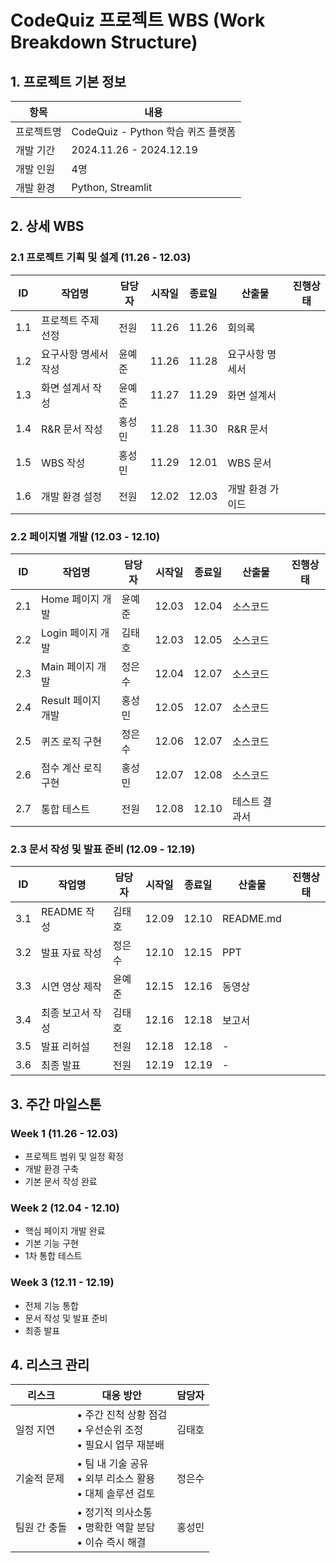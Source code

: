 # CodeQuiz 프로젝트 WBS (Work Breakdown Structure)

## 1. 프로젝트 기본 정보
| 항목 | 내용 |
|------|------|
| 프로젝트명 | CodeQuiz - Python 학습 퀴즈 플랫폼 |
| 개발 기간 | 2024.11.26 - 2024.12.19 |
| 개발 인원 | 4명 |
| 개발 환경 | Python, Streamlit |

## 2. 상세 WBS

### 2.1 프로젝트 기획 및 설계 (11.26 - 12.03)
| ID | 작업명 | 담당자 | 시작일 | 종료일 | 산출물 | 진행상태 |
|------|--------|---------|---------|---------|---------|-----------|
| 1.1 | 프로젝트 주제 선정 | 전원 | 11.26 | 11.26 | 회의록 | |
| 1.2 | 요구사항 명세서 작성 | 윤예준 | 11.26 | 11.28 | 요구사항 명세서 | |
| 1.3 | 화면 설계서 작성 | 윤예준 | 11.27 | 11.29 | 화면 설계서 | |
| 1.4 | R&R 문서 작성 | 홍성민 | 11.28 | 11.30 | R&R 문서 | |
| 1.5 | WBS 작성 | 홍성민 | 11.29 | 12.01 | WBS 문서 | |
| 1.6 | 개발 환경 설정 | 전원 | 12.02 | 12.03 | 개발 환경 가이드 | |

### 2.2 페이지별 개발 (12.03 - 12.10)
| ID | 작업명 | 담당자 | 시작일 | 종료일 | 산출물 | 진행상태 |
|------|--------|---------|---------|---------|---------|-----------|
| 2.1 | Home 페이지 개발 | 윤예준 | 12.03 | 12.04 | 소스코드 | |
| 2.2 | Login 페이지 개발 | 김태호 | 12.03 | 12.05 | 소스코드 | |
| 2.3 | Main 페이지 개발 | 정은수 | 12.04 | 12.07 | 소스코드 | |
| 2.4 | Result 페이지 개발 | 홍성민 | 12.05 | 12.07 | 소스코드 | |
| 2.5 | 퀴즈 로직 구현 | 정은수 | 12.06 | 12.07 | 소스코드 | |
| 2.6 | 점수 계산 로직 구현 | 홍성민 | 12.07 | 12.08 | 소스코드 | |
| 2.7 | 통합 테스트 | 전원 | 12.08 | 12.10 | 테스트 결과서 | |

### 2.3 문서 작성 및 발표 준비 (12.09 - 12.19)
| ID | 작업명 | 담당자 | 시작일 | 종료일 | 산출물 | 진행상태 |
|------|--------|---------|---------|---------|---------|-----------|
| 3.1 | README 작성 | 김태호 | 12.09 | 12.10 | README.md | |
| 3.2 | 발표 자료 작성 | 정은수 | 12.10 | 12.15 | PPT | |
| 3.3 | 시연 영상 제작 | 윤예준 | 12.15 | 12.16 | 동영상 | |
| 3.4 | 최종 보고서 작성 | 김태호 | 12.16 | 12.18 | 보고서 | |
| 3.5 | 발표 리허설 | 전원 | 12.18 | 12.18 | - | |
| 3.6 | 최종 발표 | 전원 | 12.19 | 12.19 | - | |

## 3. 주간 마일스톤

### Week 1 (11.26 - 12.03)
- 프로젝트 범위 및 일정 확정
- 개발 환경 구축
- 기본 문서 작성 완료

### Week 2 (12.04 - 12.10)
- 핵심 페이지 개발 완료
- 기본 기능 구현
- 1차 통합 테스트

### Week 3 (12.11 - 12.19)
- 전체 기능 통합
- 문서 작성 및 발표 준비
- 최종 발표

## 4. 리스크 관리
| 리스크 | 대응 방안 | 담당자 |
|--------|-----------|---------|
| 일정 지연 | • 주간 진척 상황 점검<br>• 우선순위 조정<br>• 필요시 업무 재분배 | 김태호 |
| 기술적 문제 | • 팀 내 기술 공유<br>• 외부 리소스 활용<br>• 대체 솔루션 검토 | 정은수 |
| 팀원 간 충돌 | • 정기적 의사소통<br>• 명확한 역할 분담<br>• 이슈 즉시 해결 | 홍성민 |